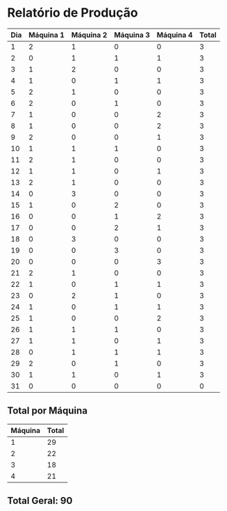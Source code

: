 # Relatório de Produção

| Dia | Máquina 1 | Máquina 2 | Máquina 3 | Máquina 4 | Total |
|-----|------------|------------|------------|------------|-------|
|  1  |          2 |          1 |          0 |          0 |       3 |
|  2  |          0 |          1 |          1 |          1 |       3 |
|  3  |          1 |          2 |          0 |          0 |       3 |
|  4  |          1 |          0 |          1 |          1 |       3 |
|  5  |          2 |          1 |          0 |          0 |       3 |
|  6  |          2 |          0 |          1 |          0 |       3 |
|  7  |          1 |          0 |          0 |          2 |       3 |
|  8  |          1 |          0 |          0 |          2 |       3 |
|  9  |          2 |          0 |          0 |          1 |       3 |
| 10  |          1 |          1 |          1 |          0 |       3 |
| 11  |          2 |          1 |          0 |          0 |       3 |
| 12  |          1 |          1 |          0 |          1 |       3 |
| 13  |          2 |          1 |          0 |          0 |       3 |
| 14  |          0 |          3 |          0 |          0 |       3 |
| 15  |          1 |          0 |          2 |          0 |       3 |
| 16  |          0 |          0 |          1 |          2 |       3 |
| 17  |          0 |          0 |          2 |          1 |       3 |
| 18  |          0 |          3 |          0 |          0 |       3 |
| 19  |          0 |          0 |          3 |          0 |       3 |
| 20  |          0 |          0 |          0 |          3 |       3 |
| 21  |          2 |          1 |          0 |          0 |       3 |
| 22  |          1 |          0 |          1 |          1 |       3 |
| 23  |          0 |          2 |          1 |          0 |       3 |
| 24  |          1 |          0 |          1 |          1 |       3 |
| 25  |          1 |          0 |          0 |          2 |       3 |
| 26  |          1 |          1 |          1 |          0 |       3 |
| 27  |          1 |          1 |          0 |          1 |       3 |
| 28  |          0 |          1 |          1 |          1 |       3 |
| 29  |          2 |          0 |          1 |          0 |       3 |
| 30  |          1 |          1 |          0 |          1 |       3 |
| 31  |          0 |          0 |          0 |          0 |       0 |


## Total por Máquina

| Máquina | Total |
|---------|-------|
|    1    |    29 |
|    2    |    22 |
|    3    |    18 |
|    4    |    21 |


## Total Geral: 90

